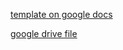 [template on google docs](https://docs.google.com/document/d/13F0mZ64qM6naaPF5_XeP95dKnLAuCuS2BD6XuNdjYog/edit?usp=sharing)

[google drive file](https://drive.google.com/file/d/1eU-9G_zrjUgYSO7Iwh2jqdI-evXYoWmM/view)



